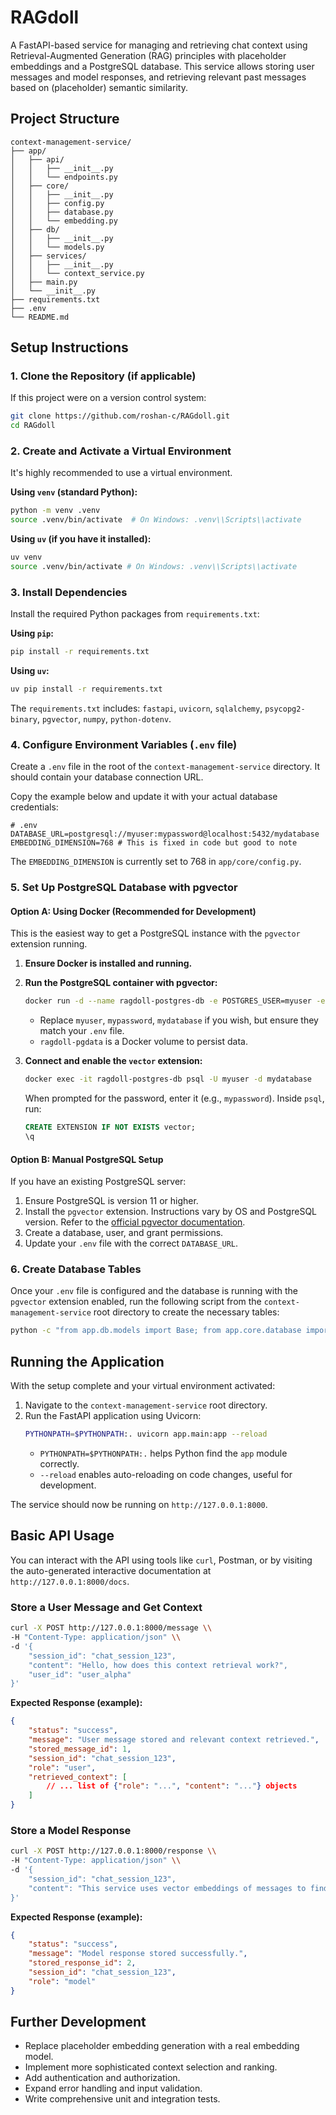 # RAGdoll

A FastAPI-based service for managing and retrieving chat context using Retrieval-Augmented Generation (RAG) principles with placeholder embeddings and a PostgreSQL database. This service allows storing user messages and model responses, and retrieving relevant past messages based on (placeholder) semantic similarity.

## Project Structure

```
context-management-service/
├── app/
│   ├── api/
│   │   ├── __init__.py
│   │   └── endpoints.py
│   ├── core/
│   │   ├── __init__.py
│   │   ├── config.py
│   │   ├── database.py
│   │   └── embedding.py
│   ├── db/
│   │   ├── __init__.py
│   │   └── models.py
│   ├── services/
│   │   ├── __init__.py
│   │   └── context_service.py
│   ├── main.py
│   └── __init__.py
├── requirements.txt
├── .env
└── README.md
```

## Setup Instructions

### 1. Clone the Repository (if applicable)
If this project were on a version control system:
```bash
git clone https://github.com/roshan-c/RAGdoll.git
cd RAGdoll
```

### 2. Create and Activate a Virtual Environment
It\'s highly recommended to use a virtual environment.

**Using `venv` (standard Python):**
```bash
python -m venv .venv
source .venv/bin/activate  # On Windows: .venv\\Scripts\\activate
```

**Using `uv` (if you have it installed):**
```bash
uv venv
source .venv/bin/activate # On Windows: .venv\\Scripts\\activate
```

### 3. Install Dependencies
Install the required Python packages from `requirements.txt`:

**Using `pip`:**
```bash
pip install -r requirements.txt
```

**Using `uv`:**
```bash
uv pip install -r requirements.txt
```
The `requirements.txt` includes: `fastapi`, `uvicorn`, `sqlalchemy`, `psycopg2-binary`, `pgvector`, `numpy`, `python-dotenv`.

### 4. Configure Environment Variables (`.env` file)
Create a `.env` file in the root of the `context-management-service` directory. It should contain your database connection URL.

Copy the example below and update it with your actual database credentials:
```env
# .env
DATABASE_URL=postgresql://myuser:mypassword@localhost:5432/mydatabase
EMBEDDING_DIMENSION=768 # This is fixed in code but good to note
```
The `EMBEDDING_DIMENSION` is currently set to 768 in `app/core/config.py`.

### 5. Set Up PostgreSQL Database with pgvector

#### Option A: Using Docker (Recommended for Development)
This is the easiest way to get a PostgreSQL instance with the `pgvector` extension running.

1.  **Ensure Docker is installed and running.**
2.  **Run the PostgreSQL container with pgvector:**
    ```bash
    docker run -d --name ragdoll-postgres-db -e POSTGRES_USER=myuser -e POSTGRES_PASSWORD=mypassword -e POSTGRES_DB=mydatabase -p 5432:5432 -v ragdoll-pgdata:/var/lib/postgresql/data pgvector/pgvector:pg16
    ```
    *   Replace `myuser`, `mypassword`, `mydatabase` if you wish, but ensure they match your `.env` file.
    *   `ragdoll-pgdata` is a Docker volume to persist data.

3.  **Connect and enable the `vector` extension:**
    ```bash
    docker exec -it ragdoll-postgres-db psql -U myuser -d mydatabase
    ```
    When prompted for the password, enter it (e.g., `mypassword`).
    Inside `psql`, run:
    ```sql
    CREATE EXTENSION IF NOT EXISTS vector;
    \q
    ```

#### Option B: Manual PostgreSQL Setup
If you have an existing PostgreSQL server:
1.  Ensure PostgreSQL is version 11 or higher.
2.  Install the `pgvector` extension. Instructions vary by OS and PostgreSQL version. Refer to the [official pgvector documentation](https://github.com/pgvector/pgvector).
3.  Create a database, user, and grant permissions.
4.  Update your `.env` file with the correct `DATABASE_URL`.

### 6. Create Database Tables
Once your `.env` file is configured and the database is running with the `pgvector` extension enabled, run the following script from the `context-management-service` root directory to create the necessary tables:

```bash
python -c "from app.db.models import Base; from app.core.database import engine; Base.metadata.create_all(bind=engine); print('Tables created (if they didn\'t exist).')"
```

## Running the Application

With the setup complete and your virtual environment activated:

1.  Navigate to the `context-management-service` root directory.
2.  Run the FastAPI application using Uvicorn:
    ```bash
    PYTHONPATH=$PYTHONPATH:. uvicorn app.main:app --reload
    ```
    *   `PYTHONPATH=$PYTHONPATH:.` helps Python find the `app` module correctly.
    *   `--reload` enables auto-reloading on code changes, useful for development.

The service should now be running on `http://127.0.0.1:8000`.

## Basic API Usage

You can interact with the API using tools like `curl`, Postman, or by visiting the auto-generated interactive documentation at `http://127.0.0.1:8000/docs`.

### Store a User Message and Get Context
```bash
curl -X POST http://127.0.0.1:8000/message \\
-H "Content-Type: application/json" \\
-d '{
    "session_id": "chat_session_123",
    "content": "Hello, how does this context retrieval work?",
    "user_id": "user_alpha"
}'
```
**Expected Response (example):**
```json
{
    "status": "success",
    "message": "User message stored and relevant context retrieved.",
    "stored_message_id": 1,
    "session_id": "chat_session_123",
    "role": "user",
    "retrieved_context": [
        // ... list of {"role": "...", "content": "..."} objects
    ]
}
```

### Store a Model Response
```bash
curl -X POST http://127.0.0.1:8000/response \\
-H "Content-Type: application/json" \\
-d '{
    "session_id": "chat_session_123",
    "content": "This service uses vector embeddings of messages to find semantically similar past messages within the same session."
}'
```
**Expected Response (example):**
```json
{
    "status": "success",
    "message": "Model response stored successfully.",
    "stored_response_id": 2,
    "session_id": "chat_session_123",
    "role": "model"
}
```

## Further Development
*   Replace placeholder embedding generation with a real embedding model.
*   Implement more sophisticated context selection and ranking.
*   Add authentication and authorization.
*   Expand error handling and input validation.
*   Write comprehensive unit and integration tests. 